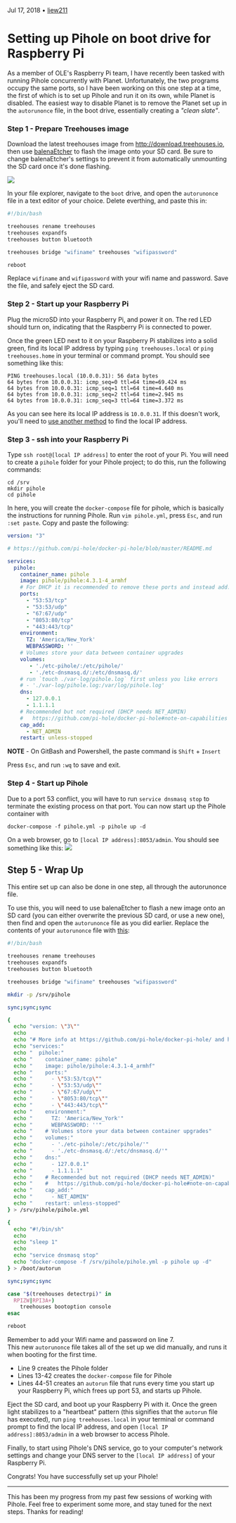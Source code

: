 Jul 17, 2018 • [liew211](https://www.github.com/Liew211)  

# Setting up Pihole on boot drive for Raspberry Pi

As a member of OLE's Raspberry Pi team, I have recently been tasked with running Pihole concurrently with Planet.  Unfortunately, the two programs occupy the same ports, so I have been working on this one step at a time, the first of which is to set up Pihole and run it on its own, while Planet is disabled.  The easiest way to disable Planet is to remove the Planet set up in the `autorunonce` file, in the boot drive, essentially creating a *"clean slate"*.  


### Step 1 - Prepare Treehouses image

Download the latest treehouses image from http://download.treehouses.io, then use [balenaEtcher](https://etcher.io) to flash the image onto your SD card.  Be sure to change balenaEtcher's settings to prevent it from automatically unmounting the SD card once it's done flashing.

![](/images/balenaEtcher-settings.png)

In your file explorer, navigate to the `boot` drive, and open the `autorunonce` file in a text editor of your choice.  Delete everthing, and paste this in:

```bash
#!/bin/bash

treehouses rename treehouses
treehouses expandfs
treehouses button bluetooth

treehouses bridge "wifiname" treehouses "wifipassword"

reboot
```
Replace `wifiname` and `wifipassword` with your wifi name and password.  Save the file, and safely eject the SD card.  


### Step 2 - Start up your Raspberry Pi

Plug the microSD into your Raspberry Pi, and power it on.  The red LED should turn on, indicating that the Raspberry Pi is connected to power.

Once the green LED next to it on your Raspberry Pi stabilizes into a solid green, find its local IP address by typing `ping treehouses.local` or `ping treehouses.home` in your terminal or command prompt.  You should see something like this:
```
PING treehouses.local (10.0.0.31): 56 data bytes
64 bytes from 10.0.0.31: icmp_seq=0 ttl=64 time=69.424 ms
64 bytes from 10.0.0.31: icmp_seq=1 ttl=64 time=4.640 ms
64 bytes from 10.0.0.31: icmp_seq=2 ttl=64 time=2.945 ms
64 bytes from 10.0.0.31: icmp_seq=3 ttl=64 time=3.372 ms
```
As you can see here its local IP address is `10.0.0.31`.  If this doesn't work, you'll need to [use another method](https://www.raspberrypi.org/documentation/remote-access/ip-address.md) to find the local IP address. 


### Step 3 - ssh into your Raspberry Pi

Type `ssh root@[local IP address]` to enter the root of your Pi.  You will need to create a `pihole` folder for your Pihole project; to do this, run the following commands:
```
cd /srv
mkdir pihole
cd pihole
```
In here, you will create the `docker-compose` file for pihole, which is basically the instructions for running Pihole.  Run `vim pihole.yml`, press `Esc`, and run `:set paste`.  Copy and paste the following:

```yaml
version: "3"

# https://github.com/pi-hole/docker-pi-hole/blob/master/README.md

services:
  pihole:
    container_name: pihole
    image: pihole/pihole:4.3.1-4_armhf
    # For DHCP it is recommended to remove these ports and instead add: network_mode: "host"
    ports:
      - "53:53/tcp"
      - "53:53/udp"
      - "67:67/udp"
      - "8053:80/tcp"
      - "443:443/tcp"
    environment:
      TZ: 'America/New_York'
      WEBPASSWORD: ''
    # Volumes store your data between container upgrades
    volumes:
       - './etc-pihole/:/etc/pihole/'
       - './etc-dnsmasq.d/:/etc/dnsmasq.d/'
    # run `touch ./var-log/pihole.log` first unless you like errors
    # - './var-log/pihole.log:/var/log/pihole.log'
    dns:
      - 127.0.0.1
      - 1.1.1.1
    # Recommended but not required (DHCP needs NET_ADMIN)
    #   https://github.com/pi-hole/docker-pi-hole#note-on-capabilities
    cap_add:
      - NET_ADMIN
    restart: unless-stopped
```

**NOTE** - On GitBash and Powershell, the paste command is `Shift` + `Insert`

Press `Esc`, and run `:wq` to save and exit.  


### Step 4 - Start up Pihole

Due to a port 53 conflict, you will have to run `service dnsmasq stop` to terminate the existing process on that port.  You can now start up the Pihole container with 
```
docker-compose -f pihole.yml -p pihole up -d
```
On a web browser, go to `[local IP address]:8053/admin`.  You should see something like this:
![](/images/pihole-dashboard.png)


## Step 5 - Wrap Up

This entire set up can also be done in one step, all through the autorunonce file.   

To use this, you will need to use balenaEtcher to flash a new image onto an SD card (you can either overwrite the previous SD card, or use a new one), then find and open the `autorunonce` file as you did earlier.  Replace the contents of your `autorunonce` file with [this](https://www.github.com/treehouses/builder/blob/master/examples/pihole_autorunonce):
```sh
#!/bin/bash

treehouses rename treehouses
treehouses expandfs
treehouses button bluetooth

treehouses bridge "wifiname" treehouses "wifipassword"

mkdir -p /srv/pihole

sync;sync;sync

{
  echo "version: \"3\""
  echo
  echo "# More info at https://github.com/pi-hole/docker-pi-hole/ and https://docs.pi-hole.net/"
  echo "services:"
  echo "  pihole:"
  echo "    container_name: pihole"
  echo "    image: pihole/pihole:4.3.1-4_armhf"
  echo "    ports:"
  echo "      - \"53:53/tcp\""
  echo "      - \"53:53/udp\""
  echo "      - \"67:67/udp\""
  echo "      - \"8053:80/tcp\""
  echo "      - \"443:443/tcp\""
  echo "    environment:"
  echo "      TZ: 'America/New_York'"
  echo "      WEBPASSWORD: ''"
  echo "    # Volumes store your data between container upgrades"
  echo "    volumes:"
  echo "      - './etc-pihole/:/etc/pihole/'"
  echo "      - './etc-dnsmasq.d/:/etc/dnsmasq.d/'"
  echo "    dns:"
  echo "      - 127.0.0.1"
  echo "      - 1.1.1.1"
  echo "    # Recommended but not required (DHCP needs NET_ADMIN)"
  echo "    #   https://github.com/pi-hole/docker-pi-hole#note-on-capabilities"
  echo "    cap_add:"
  echo "      - NET_ADMIN"
  echo "    restart: unless-stopped"
} > /srv/pihole/pihole.yml

{
  echo "#!/bin/sh"
  echo
  echo "sleep 1"
  echo
  echo "service dnsmasq stop"
  echo "docker-compose -f /srv/pihole/pihole.yml -p pihole up -d"
} > /boot/autorun

sync;sync;sync

case "$(treehouses detectrpi)" in
  RPIZW|RPI3A+)
    treehouses bootoption console
esac

reboot
```
Remember to add your Wifi name and password on line 7.  
This new `autorunonce` file takes all of the set up we did manually, and runs it when booting for the first time.  
- Line 9 creates the Pihole folder
- Lines 13-42 creates the `docker-compose` file for Pihole
- Lines 44-51 creates an `autorun` file that runs every time you start up your Raspberry Pi, which frees up port 53, and starts up Pihole.  

Eject the SD card, and boot up your Raspberry Pi with it.  Once the green light stabilizes to a "heartbeat" pattern (this signifies that the `autorun` file has executed), run `ping treehouses.local` in your terminal or command prompt to find the local IP address, and open `[local IP address]:8053/admin` in a web browser to access Pihole.  

Finally, to start using Pihole's DNS service, go to your computer's network settings and change your DNS server to the `[local IP address]` of your Raspberry Pi.

Congrats!  You have successfully set up your Pihole!

---  

This has been my progress from my past few sessions of working with Pihole.  Feel free to experiment some more, and stay tuned for the next steps.  Thanks for reading!
